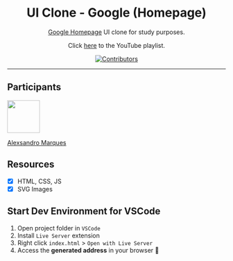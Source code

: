 <h1 align="center">
UI Clone - Google (Homepage)
</h1>

<p align="center"><a href="https://google.com">Google Homepage</a> UI clone for study purposes.</p>
<p align="center">Click <a href="https://www.youtube.com/playlist?list=PL85ITvJ7FLohTZv9cC5-PrZ39Q3cugWqp">here</a> to the YouTube playlist.</p>

<p align="center">
  <a href="https://github.com/LexOrdnas/Google-UI-Clone/graphs/contributors">
    <img src="https://img.shields.io/github/contributors/rocketseat-content/youtube-clone-google-homepage?color=%236633cc&logoColor=%236633cc&style=flat" alt="Contributors">
  </a>
</p>

<hr>

## Participants

[<img src="https://avatars.githubusercontent.com/u/48869584?s=400&u=12634f1684f514d0172836bef3ca17f61751e465&v=4" width="75px;"/>](https://github.com/LexOrdnas)

[Alexsandro Marques](https://github.com/LexOrdnas)

## Resources

- [x] HTML, CSS, JS
- [x] SVG Images

## Start Dev Environment for VSCode

1. Open project folder in `VSCode`
2. Install `Live Server` extension
3. Right click `index.html` > `Open with Live Server`
4. Access the **generated address** in your browser 🚀
